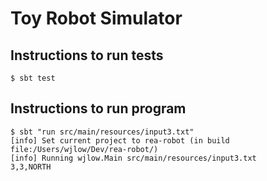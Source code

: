 Toy Robot Simulator
===================

Instructions to run tests
-----------
```
$ sbt test
```

Instructions to run program
-----------
```
$ sbt "run src/main/resources/input3.txt"
[info] Set current project to rea-robot (in build file:/Users/wjlow/Dev/rea-robot/)
[info] Running wjlow.Main src/main/resources/input3.txt
3,3,NORTH
```